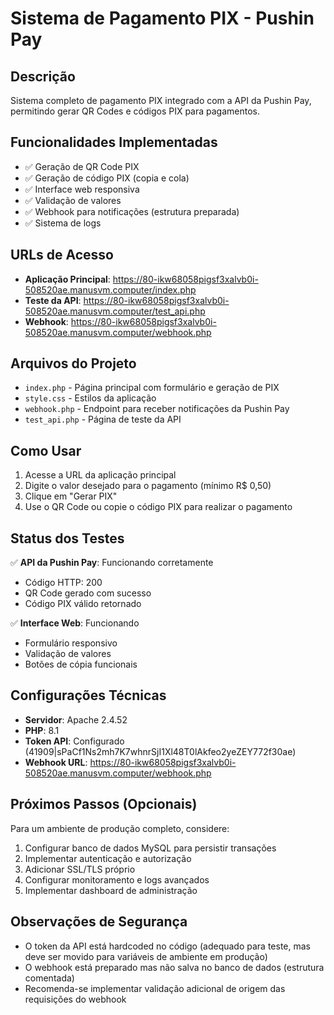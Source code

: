 # Sistema de Pagamento PIX - Pushin Pay

## Descrição
Sistema completo de pagamento PIX integrado com a API da Pushin Pay, permitindo gerar QR Codes e códigos PIX para pagamentos.

## Funcionalidades Implementadas
- ✅ Geração de QR Code PIX
- ✅ Geração de código PIX (copia e cola)
- ✅ Interface web responsiva
- ✅ Validação de valores
- ✅ Webhook para notificações (estrutura preparada)
- ✅ Sistema de logs

## URLs de Acesso
- **Aplicação Principal**: https://80-ikw68058pigsf3xalvb0i-508520ae.manusvm.computer/index.php
- **Teste da API**: https://80-ikw68058pigsf3xalvb0i-508520ae.manusvm.computer/test_api.php
- **Webhook**: https://80-ikw68058pigsf3xalvb0i-508520ae.manusvm.computer/webhook.php

## Arquivos do Projeto
- `index.php` - Página principal com formulário e geração de PIX
- `style.css` - Estilos da aplicação
- `webhook.php` - Endpoint para receber notificações da Pushin Pay
- `test_api.php` - Página de teste da API

## Como Usar
1. Acesse a URL da aplicação principal
2. Digite o valor desejado para o pagamento (mínimo R$ 0,50)
3. Clique em "Gerar PIX"
4. Use o QR Code ou copie o código PIX para realizar o pagamento

## Status dos Testes
✅ **API da Pushin Pay**: Funcionando corretamente
- Código HTTP: 200
- QR Code gerado com sucesso
- Código PIX válido retornado

✅ **Interface Web**: Funcionando
- Formulário responsivo
- Validação de valores
- Botões de cópia funcionais

## Configurações Técnicas
- **Servidor**: Apache 2.4.52
- **PHP**: 8.1
- **Token API**: Configurado (41909|sPaCf1Ns2mh7K7whnrSjI1Xl48T0lAkfeo2yeZEY772f30ae)
- **Webhook URL**: https://80-ikw68058pigsf3xalvb0i-508520ae.manusvm.computer/webhook.php

## Próximos Passos (Opcionais)
Para um ambiente de produção completo, considere:
1. Configurar banco de dados MySQL para persistir transações
2. Implementar autenticação e autorização
3. Adicionar SSL/TLS próprio
4. Configurar monitoramento e logs avançados
5. Implementar dashboard de administração

## Observações de Segurança
- O token da API está hardcoded no código (adequado para teste, mas deve ser movido para variáveis de ambiente em produção)
- O webhook está preparado mas não salva no banco de dados (estrutura comentada)
- Recomenda-se implementar validação adicional de origem das requisições do webhook

